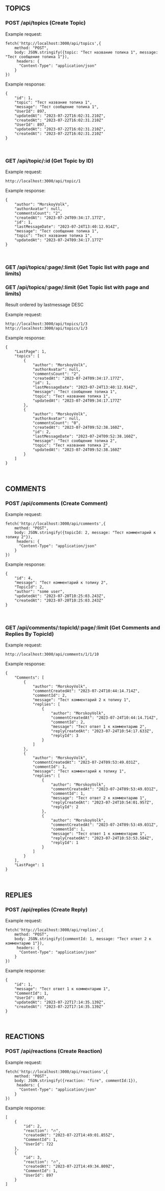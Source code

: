 ## TOPICS
### POST /api/topics (Create Topic)
Example request:
```
fetch('http://localhost:3000/api/topics',{
	method: "POST",
	body: JSON.stringify({topic: "Тест название топика 1", message: "Тест сообщение топика 1"}),
	 headers: {
      "Content-Type": "application/json"
    }
})
```
Example response:

```
{
    "id": 1,
    "topic": "Тест название топика 1",
    "message": "Тест сообщение топика 1",
    "UserId": 897,
    "updatedAt": "2023-07-22T16:02:31.210Z",
    "createdAt": "2023-07-22T16:02:31.210Z"
    "UserId": 897,
    "updatedAt": "2023-07-22T16:02:31.210Z",
    "createdAt": "2023-07-22T16:02:31.210Z"
}
```
<br>

### GET /api/topic/:id (Get Topic by ID)

Example request:
```
http://localhost:3000/api/topic/1
```
Example response:

```
{
    "author": "MorskoyVolk",
    "authorAvatar": null,
    "commentsCount": "2",
    "createdAt": "2023-07-24T09:34:17.177Z",
    "id": 1,
    "lastMessageDate": "2023-07-24T13:40:12.914Z",
    "message": "Тест сообщение топика 1",
    "topic": "Тест название топика 1",
    "updatedAt": "2023-07-24T09:34:17.177Z"
}

```
</br>

### GET /api/topics/:page/:limit (Get Topic list with page and limits)
### GET /api/topics/:page/:limit (Get Topic list with page and limits)

Result ordered by lastmessage DESC

Example request:
```
http://localhost:3000/api/topics/1/3
http://localhost:3000/api/topics/1/3
```
Example response:

```
{
    "LastPage": 1,
    "topics": [
        {
            "author": "MorskoyVolk",
            "authorAvatar": null,
            "commentsCount": "2",
            "createdAt": "2023-07-24T09:34:17.177Z",
            "id": 1,
            "lastMessageDate": "2023-07-24T13:40:12.914Z",
            "message": "Тест сообщение топика 1",
            "topic": "Тест название топика 1",
            "updatedAt": "2023-07-24T09:34:17.177Z"
        },
        {
            "author": "MorskoyVolk",
            "authorAvatar": null,
            "commentsCount": "0",
            "createdAt": "2023-07-24T09:52:38.160Z",
            "id": 2,
            "lastMessageDate": "2023-07-24T09:52:38.160Z",
            "message": "Тест сообщение топика 2",
            "topic": "Тест название топика 2",
            "updatedAt": "2023-07-24T09:52:38.160Z"
        }
    ]
}
```
</br>

## COMMENTS
### POST /api/comments (Create Comment)

Example request:
```
fetch('http://localhost:3000/api/comments',{
	method: "POST",
	body: JSON.stringify({topicId: 2, message: "Тест комментарий к топику 2"}),
	 headers: {
      "Content-Type": "application/json"
    }
})
```
Example response:

```
{
    "id": 4,
    "message": "Тест комментарий к топику 2",
    "TopicId": 2,
    "author": "some user",
    "updatedAt": "2023-07-20T10:25:03.243Z",
    "createdAt": "2023-07-20T10:25:03.243Z"
}
```
<br>

### GET /api/comments/:topicId/:page/:limit (Get Comments and Replies By TopicId)

Example request:
```
http://localhost:3000/api/comments/1/1/10
```
Example response:

```
{
    "Comments": [
        {
            "author": "MorskoyVolk",
            "commentCreatedAt": "2023-07-24T10:44:14.714Z",
            "commentId": 2,
            "message": "Тест комментарий 2 к топику 1",
            "replies": [
                {
                    "author": "MorskoyVolk",
                    "commentCreatedAt": "2023-07-24T10:44:14.714Z",
                    "commentId": 2,
                    "message": "Тест ответ 1 к комментарию 2",
                    "replyCreatedAt": "2023-07-24T10:54:17.633Z",
                    "replyId": 3
                }
            ]
        },
        {
            "author": "MorskoyVolk",
            "commentCreatedAt": "2023-07-24T09:53:49.031Z",
            "commentId": 1,
            "message": "Тест комментарий к топику 1",
            "replies": [
                {
                    "author": "MorskoyVolk",
                    "commentCreatedAt": "2023-07-24T09:53:49.031Z",
                    "commentId": 1,
                    "message": "Тест ответ 2 к комментарию 1",
                    "replyCreatedAt": "2023-07-24T10:54:01.957Z",
                    "replyId": 2
                },
                {
                    "author": "MorskoyVolk",
                    "commentCreatedAt": "2023-07-24T09:53:49.031Z",
                    "commentId": 1,
                    "message": "Тест ответ 1 к комментарию 1",
                    "replyCreatedAt": "2023-07-24T10:53:53.584Z",
                    "replyId": 1
                }
            ]
        }
    ],
    "LastPage": 1
}
```
<br>

## REPLIES
### POST /api/replies (Create Reply)

Example request:
```
fetch('http://localhost:3000/api/replies',{
	method: "POST",
	body: JSON.stringify({commentId: 1, message: "Тест ответ 2 к комментарию 1"}),
	 headers: {
      "Content-Type": "application/json"
    }
})
```
Example response:

```
{
    "id": 1,
    "message": "Тест ответ 1 к комментарию 1",
    "CommentId": 1,
    "UserId": 897,
    "updatedAt": "2023-07-22T17:14:35.139Z",
    "createdAt": "2023-07-22T17:14:35.139Z"
}
```
<br>

## REACTIONS
### POST /api/reactions (Create Reaction)

Example request:
```
fetch('http://localhost:3000/api/reactions',{
	method: "POST",
	body: JSON.stringify({reaction: "fire", commentId:1}),
	 headers: {
      "Content-Type": "application/json"
    }
})
```
Example response:

```
[
    {
        "id": 2,
        "reaction": "🔥",
        "createdAt": "2023-07-22T14:49:01.855Z",
        "CommentId": 1,
        "UserId": 722
    },
    {
        "id": 3,
        "reaction": "🔥",
        "createdAt": "2023-07-22T14:49:34.809Z",
        "CommentId": 1,
        "UserId": 897
    }
]
```
<br>
